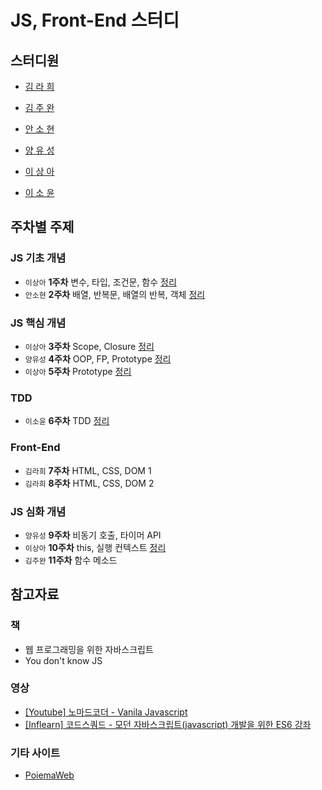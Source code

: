 # JS, Front-End 스터디

## 스터디원

- [김 라 희](https://github.com/rahee-sak)

- [김 주 완](https://github.com/kjw217)

- [안 소 현](https://github.com/sohyeonAn)

- [양 유 성](https://github.com/devFallingstar)

- [이 상 아](https://github.com/snaag)

- [이 소 윤](https://github.com/acornim)

## 주차별 주제

### JS 기초 개념

- `이상아` **1주차** 변수, 타입, 조건문, 함수 [정리](./LectureNote/week1/note.md)
- `안소현` **2주차** 배열, 반복문, 배열의 반복, 객체 [정리](./LectureNote/week2/note.md)

### JS 핵심 개념

- `이상아` **3주차** Scope, Closure [정리](./LectureNote/week3/note.md)
- `양유성` **4주차** OOP, FP, Prototype [정리](./LectureNote/week4/note.md)
- `이상아` **5주차** Prototype [정리](./LectureNote/week5/note.md)

### TDD

- `이소윤` **6주차** TDD [정리](./LectureNote/week6/note.md)

### Front-End

- `김라희` **7주차** HTML, CSS, DOM 1
- `김라희` **8주차** HTML, CSS, DOM 2

### JS 심화 개념

- `양유성` **9주차** 비동기 호출, 타이머 API
- `이상아` **10주차** this, 실행 컨텍스트 [정리](./LectureNote/week10/note.md)
- `김주완` **11주차** 함수 메소드

## 참고자료

### 책

- 웹 프로그래밍을 위한 자바스크립트
- You don't know JS

### 영상

- [[Youtube] 노마드코더 - Vanila Javascript](https://www.youtube.com/playlist?list=PLLUCyU7SBaR7tOMe-ySJ5Uu1UlEBznxTr)
- [[Inflearn] 코드스쿼드 - 모던 자바스크립트(javascript) 개발을 위한 ES6 강좌](https://www.inflearn.com/course/es6-%EA%B0%95%EC%A2%8C-%EC%9E%90%EB%B0%94%EC%8A%A4%ED%81%AC%EB%A6%BD%ED%8A%B8/dashboard)

### 기타 사이트

- [PoiemaWeb](https://poiemaweb.com/)
